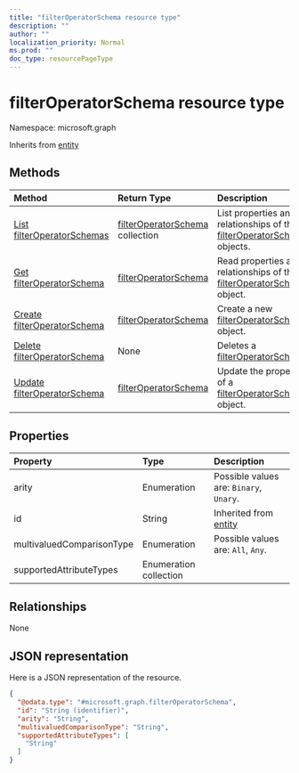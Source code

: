 ```yaml
---
title: "filterOperatorSchema resource type"
description: ""
author: ""
localization_priority: Normal
ms.prod: ""
doc_type: resourcePageType
---
```


# filterOperatorSchema resource type


Namespace: microsoft.graph




Inherits from [entity](../resources/entity.md)

## Methods
|Method|Return Type|Description|
|:---|:---|:---|
|[List filterOperatorSchemas](../api/filteroperatorschema-list.md)|[filterOperatorSchema](../resources/filteroperatorschema.md) collection|List properties and relationships of the [filterOperatorSchema](../resources/filteroperatorschema.md) objects.|
|[Get filterOperatorSchema](../api/filteroperatorschema-get.md)|[filterOperatorSchema](../resources/filteroperatorschema.md)|Read properties and relationships of the [filterOperatorSchema](../resources/filteroperatorschema.md) object.|
|[Create filterOperatorSchema](../api/filteroperatorschema-post-filteroperators.md)|[filterOperatorSchema](../resources/filteroperatorschema.md)|Create a new [filterOperatorSchema](../resources/filteroperatorschema.md) object.|
|[Delete filterOperatorSchema](../api/filteroperatorschema-delete.md)|None|Deletes a [filterOperatorSchema](../resources/filteroperatorschema.md).|
|[Update filterOperatorSchema](../api/filteroperatorschema-update.md)|[filterOperatorSchema](../resources/filteroperatorschema.md)|Update the properties of a [filterOperatorSchema](../resources/filteroperatorschema.md) object.|

## Properties
|Property|Type|Description|
|:---|:---|:---|
|arity|Enumeration| Possible values are: `Binary`, `Unary`.|
|id|String| Inherited from [entity](../resources/entity.md)|
|multivaluedComparisonType|Enumeration| Possible values are: `All`, `Any`.|
|supportedAttributeTypes|Enumeration collection||

## Relationships
None

## JSON representation
Here is a JSON representation of the resource.
<!-- {
  "blockType": "resource",
  "keyProperty": "id",
  "@odata.type": "microsoft.graph.filterOperatorSchema",
  "baseType": "microsoft.graph.entity",
  "openType": false
}
-->
``` json
{
  "@odata.type": "#microsoft.graph.filterOperatorSchema",
  "id": "String (identifier)",
  "arity": "String",
  "multivaluedComparisonType": "String",
  "supportedAttributeTypes": [
    "String"
  ]
}
```

